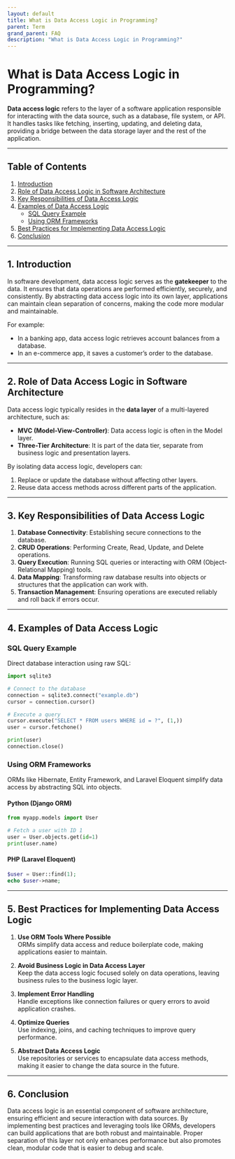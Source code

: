 ```yaml
---
layout: default
title: What is Data Access Logic in Programming?
parent: Term
grand_parent: FAQ
description: "What is Data Access Logic in Programming?"
---
```


# What is Data Access Logic in Programming?

**Data access logic** refers to the layer of a software application responsible for interacting with the data source, such as a database, file system, or API. It handles tasks like fetching, inserting, updating, and deleting data, providing a bridge between the data storage layer and the rest of the application.

---

## Table of Contents
1. [Introduction](#introduction)
2. [Role of Data Access Logic in Software Architecture](#role-of-data-access-logic-in-software-architecture)
3. [Key Responsibilities of Data Access Logic](#key-responsibilities-of-data-access-logic)
4. [Examples of Data Access Logic](#examples-of-data-access-logic)
    - [SQL Query Example](#sql-query-example)
    - [Using ORM Frameworks](#using-orm-frameworks)
5. [Best Practices for Implementing Data Access Logic](#best-practices-for-implementing-data-access-logic)
6. [Conclusion](#conclusion)

---

## 1. Introduction

In software development, data access logic serves as the **gatekeeper** to the data. It ensures that data operations are performed efficiently, securely, and consistently. By abstracting data access logic into its own layer, applications can maintain clean separation of concerns, making the code more modular and maintainable.

For example:
- In a banking app, data access logic retrieves account balances from a database.
- In an e-commerce app, it saves a customer’s order to the database.

---

## 2. Role of Data Access Logic in Software Architecture

Data access logic typically resides in the **data layer** of a multi-layered architecture, such as:
- **MVC (Model-View-Controller)**: Data access logic is often in the Model layer.
- **Three-Tier Architecture**: It is part of the data tier, separate from business logic and presentation layers.

By isolating data access logic, developers can:
1. Replace or update the database without affecting other layers.
2. Reuse data access methods across different parts of the application.

---

## 3. Key Responsibilities of Data Access Logic

1. **Database Connectivity**: Establishing secure connections to the database.
2. **CRUD Operations**: Performing Create, Read, Update, and Delete operations.
3. **Query Execution**: Running SQL queries or interacting with ORM (Object-Relational Mapping) tools.
4. **Data Mapping**: Transforming raw database results into objects or structures that the application can work with.
5. **Transaction Management**: Ensuring operations are executed reliably and roll back if errors occur.

---

## 4. Examples of Data Access Logic

### **SQL Query Example**
Direct database interaction using raw SQL:
```python
import sqlite3

# Connect to the database
connection = sqlite3.connect("example.db")
cursor = connection.cursor()

# Execute a query
cursor.execute("SELECT * FROM users WHERE id = ?", (1,))
user = cursor.fetchone()

print(user)
connection.close()
```

### **Using ORM Frameworks**
ORMs like Hibernate, Entity Framework, and Laravel Eloquent simplify data access by abstracting SQL into objects.

#### Python (Django ORM)
```python
from myapp.models import User

# Fetch a user with ID 1
user = User.objects.get(id=1)
print(user.name)
```

#### PHP (Laravel Eloquent)
```php
$user = User::find(1);
echo $user->name;
```

---

## 5. Best Practices for Implementing Data Access Logic

1. **Use ORM Tools Where Possible**  
   ORMs simplify data access and reduce boilerplate code, making applications easier to maintain.

2. **Avoid Business Logic in Data Access Layer**  
   Keep the data access logic focused solely on data operations, leaving business rules to the business logic layer.

3. **Implement Error Handling**  
   Handle exceptions like connection failures or query errors to avoid application crashes.

4. **Optimize Queries**  
   Use indexing, joins, and caching techniques to improve query performance.

5. **Abstract Data Access Logic**  
   Use repositories or services to encapsulate data access methods, making it easier to change the data source in the future.

---

## 6. Conclusion

Data access logic is an essential component of software architecture, ensuring efficient and secure interaction with data sources. By implementing best practices and leveraging tools like ORMs, developers can build applications that are both robust and maintainable. Proper separation of this layer not only enhances performance but also promotes clean, modular code that is easier to debug and scale.  
